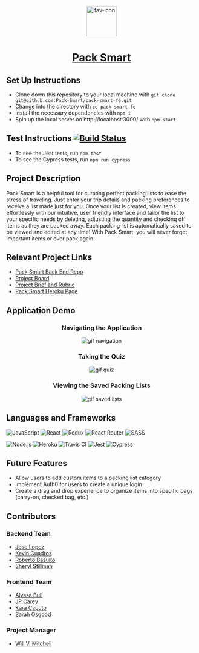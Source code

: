 <p align="center">
<img width="80" alt="fav-icon" src="https://user-images.githubusercontent.com/58453566/109877967-e3612100-7c30-11eb-87cb-c8241ca616a9.png">
<a href="https://packsmart.herokuapp.com/"> <h1 align="center">Pack Smart</h1> </a>
</p>

## Set Up Instructions

* Clone down this repository to your local machine with `git clone git@github.com:Pack-Smart/pack-smart-fe.git`
* Change into the directory with `cd pack-smart-fe`
* Install the necessary dependencies with `npm i`
* Spin up the local server on http://localhost:3000/ with `npm start`

## Test Instructions [![Build Status](https://www.travis-ci.com/Pack-Smart/pack-smart-fe.svg?branch=main)](https://www.travis-ci.com/Pack-Smart/pack-smart-fe)

* To see the Jest tests, run `npm test`
* To see the Cypress tests, run `npm run cypress`

## Project Description

Pack Smart is a helpful tool for curating perfect packing lists to ease the stress of traveling. Just enter your trip details and packing preferences to receive a list made just for you. Once your list is created, view items effortlessly with our intuitive, user friendly interface and tailor the list to your specific needs by deleting, adjusting the quantity and checking off items as they are packed away. Each packing list is automatically saved to be viewed and edited at any time! With Pack Smart, you will never forget important items or over pack again.

## Relevant Project Links

- [Pack Smart Back End Repo](https://github.com/Pack-Smart/pack-smart-be)
- [Project Board](https://github.com/orgs/Pack-Smart/projects/1)
- [Project Brief and Rubric](https://mod4.turing.io/projects/capstone.html)
- [Pack Smart Heroku Page](https://packsmart.herokuapp.com/)

## Application Demo

<h3 align="center">Navigating the Application</h3>
<p align="center">
 <img alt="gif navigation" src="https://media.giphy.com/media/cvrqtJkhtQYAEmoVNJ/giphy.gif")
</p>
 
<h3 align="center">Taking the Quiz</h3>
<p align="center">
 <img alt="gif quiz" src="https://media.giphy.com/media/4gOLQhlL0x8fQCQbwb/giphy.gif")
</p>
 
<h3 align="center"> Viewing the Saved Packing Lists</h3>
<p align="center">
 <img alt="gif saved lists" src="https://media.giphy.com/media/dQMzzAkeEUvsrMIdlr/giphy.gif")
</p>
 
## Languages and Frameworks

<p>
 <img alt="JavaScript" src="https://img.shields.io/badge/JavaScript-F7DF1E?style=for-the-badge&logo=javascript&logoColor=black" />
 <img alt="React" src="https://img.shields.io/badge/React-20232A?style=for-the-badge&logo=react&logoColor=61DAFB" />
 <img alt="Redux" src="https://img.shields.io/badge/redux%20-%23593d88.svg?&style=for-the-badge&logo=redux&logoColor=white" />
 <img alt="React Router" src="https://img.shields.io/badge/React_Router-CA4245?style=for-the-badge&logo=react-router&logoColor=white" />
 <img alt="SASS" src="https://img.shields.io/badge/Sass-CC6699?style=for-the-badge&logo=sass&logoColor=white" />
</p>
<p>
 <img alt="Node.js" src="https://img.shields.io/badge/Node.js-43853D?style=for-the-badge&logo=node.js&logoColor=white" />
 <img alt="Heroku" src="https://img.shields.io/badge/Heroku-430098?style=for-the-badge&logo=heroku&logoColor=white" />
 <img alt="Travis CI" src="https://img.shields.io/badge/Travis CI-3EAAAF?style=for-the-badge&logo=travis-ci&logoColor=white" />
 <img alt="Jest" src="https://img.shields.io/badge/jest%20-%23231123.svg?&style=for-the-badge&logo=jest&logoColor=%23E34F26" />
 <img alt="Cypress" src="https://img.shields.io/badge/cypress-17202C?style=for-the-badge&logo=cypress&logoColor=white" />
</p>

## Future Features

* Allow users to add custom items to a packing list category
* Implement Auth0 for users to create a unique login
* Create a drag and drop experience to organize items into specific bags (carry-on, checked bag, etc.)

## Contributors

### Backend Team
* [Jose Lopez](https://github.com/JoseLopez235)
* [Kevin Cuadros](https://github.com/kevxo)
* [Roberto Basulto](https://github.com/Eternal-Flame085)
* [Sheryl Stillman](https://github.com/stillsheryl)

### Frontend Team
* [Alyssa Bull](https://github.com/alyssabull)
* [JP Carey](https://github.com/jaypeasee)
* [Kara Caputo](https://github.com/kncaputo)
* [Sarah Osgood](https://github.com/saraho1123)

### Project Manager
* [Will V. Mitchell](https://github.com/wvmitchell)
